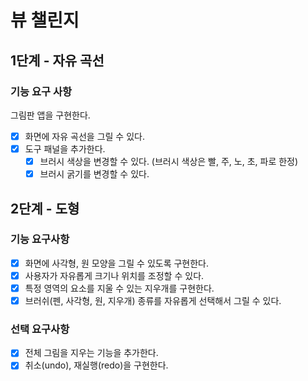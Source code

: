 # 뷰 챌린지

## 1단계 - 자유 곡선

### 기능 요구 사항

그림판 앱을 구현한다.

- [x] 화면에 자유 곡선을 그릴 수 있다.
- [x] 도구 패널을 추가한다.
    - [x] 브러시 색상을 변경할 수 있다. (브러시 색상은 빨, 주, 노, 초, 파로 한정)
    - [x] 브러시 굵기를 변경할 수 있다.

## 2단계 - 도형

### 기능 요구사항

- [x] 화면에 사각형, 원 모양을 그릴 수 있도록 구현한다.
- [x] 사용자가 자유롭게 크기나 위치를 조정할 수 있다.
- [x] 특정 영역의 요소를 지울 수 있는 지우개를 구현한다.
- [x] 브러쉬(펜, 사각형, 원, 지우개) 종류를 자유롭게 선택해서 그릴 수 있다.

### 선택 요구사항

- [x] 전체 그림을 지우는 기능을 추가한다.
- [x] 취소(undo), 재실행(redo)을 구현한다.
